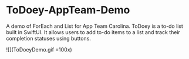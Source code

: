 # ToDoey-AppTeam-Demo
A demo of ForEach and List for App Team Carolina. ToDoey is a to-do list built in SwiftUI. It allows users to add to-do items to a list and track their completion statuses using buttons.

![](ToDoeyDemo.gif =100x)

